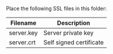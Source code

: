 Place the following SSL files in this folder:

| Filename | Description |
| --- | ----------- |
| server.key | Server private key |
| server.crt | Self signed certificate |
